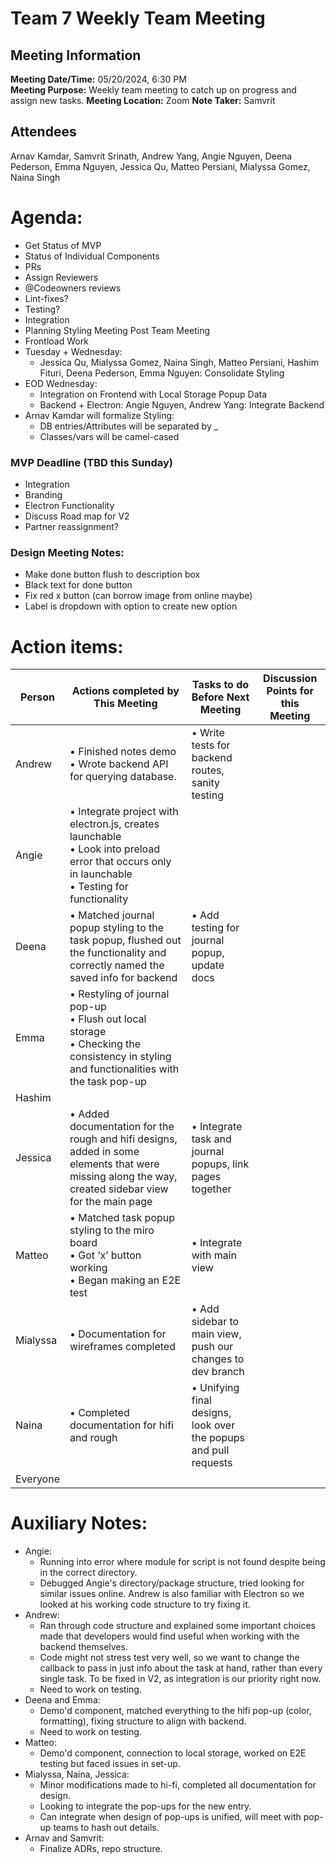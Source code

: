 # Team 7 Weekly Team Meeting

## Meeting Information

**Meeting Date/Time:** 05/20/2024, 6:30 PM  
**Meeting Purpose:** Weekly team meeting to catch up on progress and assign new tasks.
**Meeting Location:** Zoom
**Note Taker:** Samvrit

## Attendees
Arnav Kamdar, Samvrit Srinath, Andrew Yang, Angie Nguyen, Deena Pederson, Emma Nguyen, Jessica Qu, Matteo Persiani, Mialyssa Gomez, Naina Singh

# Agenda:

- Get Status of MVP
- Status of Individual Components
- PRs
- Assign Reviewers
- @Codeowners reviews
- Lint-fixes?
- Testing?
- Integration
- Planning Styling Meeting Post Team Meeting
- Frontload Work
- Tuesday + Wednesday:
  - Jessica Qu, Mialyssa Gomez, Naina Singh, Matteo Persiani, Hashim Fituri, Deena Pederson, Emma Nguyen: Consolidate Styling
- EOD Wednesday:
  - Integration on Frontend with Local Storage Popup Data
  - Backend + Electron: Angie Nguyen, Andrew Yang: Integrate Backend
- Arnav Kamdar will formalize Styling:
  - DB entries/Attributes will be separated by _
  - Classes/vars will be camel-cased

### MVP Deadline (TBD this Sunday)
- Integration
- Branding
- Electron Functionality
- Discuss Road map for V2
- Partner reassignment?

### Design Meeting Notes:
- Make done button flush to description box
- Black text for done button
- Fix red x button (can borrow image from online maybe)
- Label is dropdown with option to create new option

# Action items:
| Person | Actions completed by This Meeting | Tasks to do Before Next Meeting | Discussion Points for this Meeting |
|--------|-----------------------------------|---------------------------------|-------------------------------------|
| Andrew | • Finished notes demo<br>• Wrote backend API for querying database.<br> | • Write tests for backend routes, sanity testing<br> | |
| Angie | • Integrate project with electron.js, creates launchable<br>• Look into preload error that occurs only in launchable<br>• Testing for functionality<br> | | |
| Deena | • Matched journal popup styling to the task popup, flushed out the functionality and correctly named the saved info for backend<br> | • Add testing for journal popup, update docs<br> | |
| Emma | • Restyling of journal pop-up<br>• Flush out local storage<br>• Checking the consistency in styling and functionalities with the task pop-up<br> | | |
| Hashim | | | |
| Jessica | • Added documentation for the rough and hifi designs, added in some elements that were missing along the way, created sidebar view for the main page<br> | • Integrate task and journal popups, link pages together<br> | |
| Matteo | • Matched task popup styling to the miro board<br>• Got ‘x’ button working<br>• Began making an E2E test<br> | • Integrate with main view<br> | |
| Mialyssa | • Documentation for wireframes completed<br> | • Add sidebar to main view, push our changes to dev branch<br> | |
| Naina | • Completed documentation for hifi and rough<br> | • Unifying final designs, look over the popups and pull requests<br> | |
| Everyone | | | |

# Auxiliary Notes:
- Angie:
  - Running into error where module for script is not found despite being in the correct directory.
  - Debugged Angie's directory/package structure, tried looking for similar issues online. Andrew is also familiar with Electron so we looked at his working code structure to try fixing it.
- Andrew:
  - Ran through code structure and explained some important choices made that developers would find useful when working with the backend themselves.
  - Code might not stress test very well, so we want to change the callback to pass in just info about the task at hand, rather than every single task. To be fixed in V2, as integration is our priority right now.
  - Need to work on testing.
- Deena and Emma:
  - Demo'd component, matched everything to the hifi pop-up (color, formatting), fixing structure to align with backend.
  - Need to work on testing.
- Matteo:
  - Demo'd component, connection to local storage, worked on E2E testing but faced issues in set-up.
- Mialyssa, Naina, Jessica:
  - Minor modifications made to hi-fi, completed all documentation for design.
  - Looking to integrate the pop-ups for the new entry.
  - Can integrate when design of pop-ups is unified, will meet with pop-up teams to hash out details.
- Arnav and Samvrit:
  - Finalize ADRs, repo structure.

